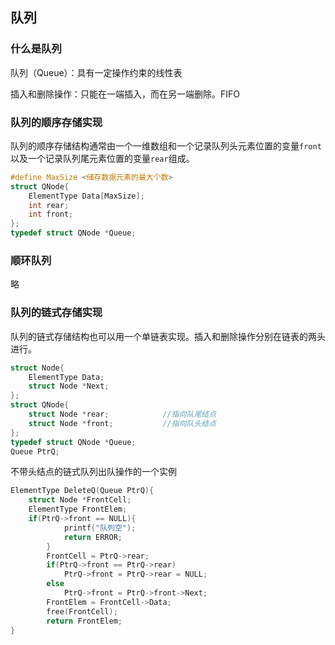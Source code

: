## 队列

### 什么是队列

队列（Queue）：具有一定操作约束的线性表

插入和删除操作：只能在一端插入，而在另一端删除。FIFO

### 队列的顺序存储实现

队列的顺序存储结构通常由一个一维数组和一个记录队列头元素位置的变量`front`以及一个记录队列尾元素位置的变量`rear`组成。

```c
#define MaxSize <储存数据元素的最大个数>
struct QNode{
    ElementType Data[MaxSize];
    int rear;
    int front;
};
typedef struct QNode *Queue;
```

### 顺环队列

略

### 队列的链式存储实现

队列的链式存储结构也可以用一个单链表实现。插入和删除操作分别在链表的两头进行。

```c
struct Node{
    ElementType Data;
    struct Node *Next;
};
struct QNode{
    struct Node *rear;            //指向队尾结点
    struct Node *front;           //指向队头结点
};
typedef struct QNode *Queue;
Queue PtrQ;
```

不带头结点的链式队列出队操作的一个实例

```c
ElementType DeleteQ(Queue PtrQ){
    struct Node *FrontCell;
    ElementType FrontElem;
    if(PtrQ->front == NULL){
            printf("队列空");
            return ERROR;
        }
        FrontCell = PtrQ->rear;
        if(PtrQ->front == PtrQ->rear)
            PtrQ->front = PtrQ->rear = NULL;
        else
            PtrQ->front = PtrQ->front->Next;
        FrontElem = FrontCell->Data;
        free(FrontCell);
        return FrontElem;
}
```

